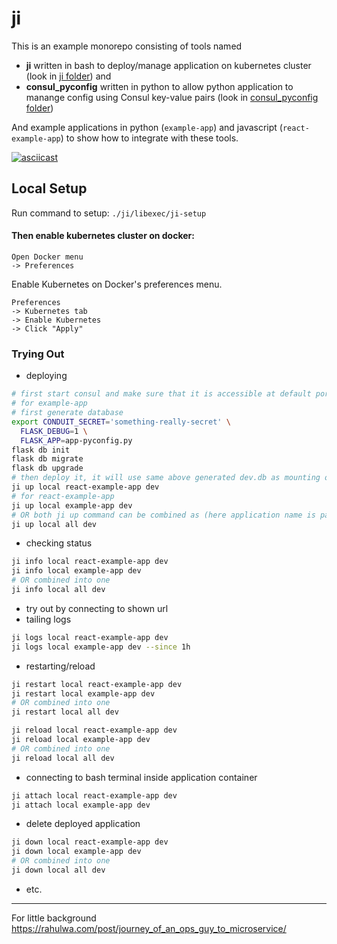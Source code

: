 # ji

This is an example monorepo consisting of tools named
- **ji** written in bash to deploy/manage application on kubernetes cluster (look in [ji folder](./ji)) and
- **consul_pyconfig** written in python to allow python application to manange config using Consul key-value pairs (look in [consul_pyconfig folder](./consul_pyconfig))

And example applications in python (`example-app`) and javascript (`react-example-app`) to show how to integrate with these tools.

[![asciicast](https://asciinema.org/a/255857.svg)](https://asciinema.org/a/255857)

## Local Setup
Run command to setup: `./ji/libexec/ji-setup`
#### Then enable kubernetes cluster on docker:
```
Open Docker menu
-> Preferences
```
Enable Kubernetes on Docker's preferences menu.
```
Preferences
-> Kubernetes tab
-> Enable Kubernetes
-> Click "Apply"
```

### Trying Out

- deploying
```sh
# first start consul and make sure that it is accessible at default port 8500
# for example-app
# first generate database
export CONDUIT_SECRET='something-really-secret' \
  FLASK_DEBUG=1 \
  FLASK_APP=app-pyconfig.py
flask db init
flask db migrate
flask db upgrade
# then deploy it, it will use same above generated dev.db as mounting of codebase has been done while deploying to local kubernetes cluster
ji up local react-example-app dev
# for react-example-app
ji up local example-app dev
# OR both ji up command can be combined as (here application name is passed from .ji-all-component file's content)
ji up local all dev
```
- checking status
```sh
ji info local react-example-app dev
ji info local example-app dev
# OR combined into one
ji info local all dev
```
- try out by connecting to shown url
- tailing logs
```sh
ji logs local react-example-app dev
ji logs local example-app dev --since 1h
```
- restarting/reload
```sh
ji restart local react-example-app dev
ji restart local example-app dev
# OR combined into one
ji restart local all dev

ji reload local react-example-app dev
ji reload local example-app dev
# OR combined into one
ji reload local all dev
```
- connecting to bash terminal inside application container
```sh
ji attach local react-example-app dev
ji attach local example-app dev
```
- delete deployed application
```sh
ji down local react-example-app dev
ji down local example-app dev
# OR combined into one
ji down local all dev
```
- etc.

---
For little background https://rahulwa.com/post/journey_of_an_ops_guy_to_microservice/